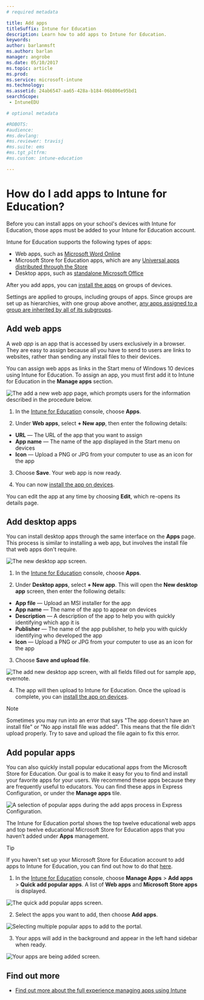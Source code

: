 ```yaml
---
# required metadata

title: Add apps
titleSuffix: Intune for Education
description: Learn how to add apps to Intune for Education.
keywords:
author: barlanmsft
ms.author: barlan
manager: angrobe
ms.date: 05/10/2017
ms.topic: article
ms.prod:
ms.service: microsoft-intune
ms.technology:
ms.assetid: 24ab6547-aa65-428a-b184-06b806e95bd1
searchScope:
 - IntuneEDU

# optional metadata

#ROBOTS:
#audience:
#ms.devlang:
#ms.reviewer: travisj
#ms.suite: ems
#ms.tgt_pltfrm:
#ms.custom: intune-education

---
```


# How do I add apps to Intune for Education?

Before you can install apps on your school's devices with Intune for Education, those apps must be added to your Intune for Education account.

Intune for Education supports the following types of apps:
- Web apps, such as [Microsoft Word Online](https://office.live.com/start/Word.aspx)
- Microsoft Store for Education apps, which are any [Universal apps distributed through the Store](https://technet.microsoft.com/itpro/windows/manage/apps-in-windows-store-for-business)
- Desktop apps, such as [standalone Microsoft Office](https://products.office.com/products)

After you add apps, you can [install the apps](install-apps.md) on groups of devices.

Settings are applied to groups, including groups of apps. Since groups are set up as hierarchies, with one group above another, [any apps assigned to a group are inherited by all of its subgroups](settings-inheritance.md).

## Add web apps

A _web app_ is an app that is accessed by users exclusively in a browser. They are easy to assign because all you have to send to users are links to websites, rather than sending any install files to their devices.

You can assign web apps as links in the Start menu of Windows 10 devices using Intune for Education. To assign an app, you must first add it to Intune for Education in the **Manage apps** section.

  ![The add a new web app page, which prompts users for the information described in the procedure below.](./media/apps-001-add-webapp.png)

1. In the [Intune for Education](https://intuneeducation.portal.azure.com) console, choose **Apps**.

2. Under **Web apps**, select **+ New app**, then enter the following details:
 * **URL** — The URL of the app that you want to assign
 * **App name** — The name of the app displayed in the Start menu on devices
 * **Icon** — Upload a PNG or JPG from your computer to use as an icon for the app

3. Choose **Save**. Your web app is now ready.

4. You can now [install the app on devices](install-apps.md).

You can edit the app at any time by choosing **Edit**, which re-opens its details page.

## Add desktop apps

You can install desktop apps through the same interface on the **Apps** page. This process is similar to installing a web app, but involves the install file that web apps don't require.

![The new desktop app screen.](./media/apps-003-add-desktop-app.png)

1. In the [Intune for Education](https://intuneeducation.portal.azure.com) console, choose **Apps**.

2. Under **Desktop apps**, select **+ New app**. This will open the **New desktop app** screen, then enter the following details:
 * **App file** — Upload an MSI installer for the app
 * **App name** — The name of the app to appear on devices
 * **Description** — A description of the app to help you with quickly identifying which app it is
 * **Publisher** — The name of the app publisher, to help you with quickly identifying who developed the app
 * **Icon** — Upload a PNG or JPG from your computer to use as an icon for the app

3. Choose **Save and upload file**.

  ![The add new desktop app screen, with all fields filled out for sample app, evernote.](./media/apps-004-filled-out-desktop-app.png)

4. The app will then upload to Intune for Education. Once the upload is complete, you can [install the app on devices](install-apps.md).

> [!NOTE]
> Sometimes you may run into an error that says "The app doesn't have an install file" or "No app install file was added". This means that the file didn't upload properly. Try to save and upload the file again to fix this error.

## Add popular apps

You can also quickly install popular educational apps from the Microsoft Store for Education. Our goal is to make it easy for you to find and install your favorite apps for your users. We recommend these apps because they are frequently useful to educators. You can find these apps in Express Configuration, or under the **Manage apps** tile.

  ![A selection of popular apps during the add apps process in Express Configuration.](./media/apps-005-popular-apps.png)

The Intune for Education portal shows the top twelve educational web apps and top twelve educational Microsoft Store for Education apps that you haven’t added under **Apps** management.

> [!TIP]
> If you haven't set up your Microsoft Store for Education account to add apps to Intune for Education, you can find out how to do that [here](acquire-store-apps.md).

1. In the [Intune for Education](https://intuneeducation.portal.azure.com) console, choose  **Manage Apps** > **Add apps** > **Quick add popular apps**. A list of **Web apps** and **Microsoft Store apps** is displayed.

  ![The quick add popular apps screen.](./media/apps-006-add-popular-apps.png)

2. Select the apps you want to add, then choose **Add apps**.

  ![Selecting multiple popular apps to add to the portal.](./media/apps-007-select-multiple-popular-apps.png)

3. Your apps will add in the background and appear in the left hand sidebar when ready.

  ![Your apps are being added screen.](./media/apps-008-your-popular-apps-are-being-added.png)

## Find out more

- [Find out more about the full experience managing apps using Intune](https://docs.microsoft.com/intune/deploy-use/add-apps)
